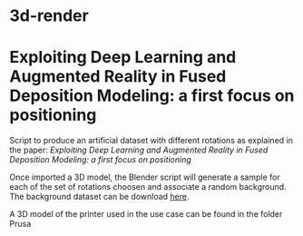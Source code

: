 # 3d-render

# Exploiting Deep Learning and Augmented Reality in Fused Deposition Modeling: a first focus on positioning

Script to produce an artificial dataset with different rotations as explained in the paper: *Exploiting Deep Learning and Augmented Reality in Fused Deposition Modeling: a first focus on positioning*

Once imported a 3D model, the Blender script will generate a sample for each of the set of rotations choosen and associate a random background.
The background dataset can be download [here](http://places2.csail.mit.edu/download.html).

A 3D model of the printer used in the use case can be found in the folder Prusa
